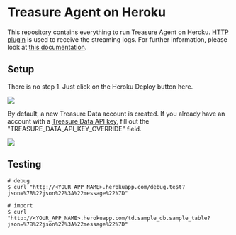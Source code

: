 # Treasure Agent on Heroku

This repository contains everything to run Treasure Agent on Heroku. [HTTP plugin](http://docs.fluentd.org/articles/in_http) is used to receive the streaming logs. For further information, please look at [this documentation](http://docs.treasuredata.com/articles/heroku-rest).

## Setup

There is no step 1. Just click on the Heroku Deploy button here.

<a href="https://heroku.com/deploy?template=https://github.com/kiyoto/heroku-td-agent"><img src="https://www.herokucdn.com/deploy/button.png"/></a>

By default, a new Treasure Data account is created. If you already have an account with a [Treasure Data API key](http://docs.treasuredata.com/articles/get-apikey), fill out the "TREASURE\_DATA\_API\_KEY\_OVERRIDE" field.

<img src="https://raw.githubusercontent.com/kiyoto/heroku-td-agent/master/heroku-td-agent-screenshot.png"/>


## Testing

    # debug
    $ curl "http://<YOUR_APP_NAME>.herokuapp.com/debug.test?json=%7B%22json%22%3A%22message%22%7D"
    
    # import
    $ curl "http://<YOUR_APP_NAME>.herokuapp.com/td.sample_db.sample_table?json=%7B%22json%22%3A%22message%22%7D"
